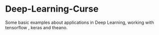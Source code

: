 # Deep-Learning-Curse
Some basic examples about applications in Deep Learning, working with tensorflow , keras and theano.
